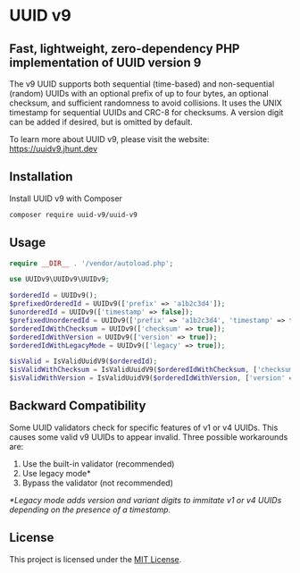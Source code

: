 # UUID v9

## Fast, lightweight, zero-dependency PHP implementation of UUID version 9

The v9 UUID supports both sequential (time-based) and non-sequential (random) UUIDs with an optional prefix of up to four bytes, an optional checksum, and sufficient randomness to avoid collisions. It uses the UNIX timestamp for sequential UUIDs and CRC-8 for checksums. A version digit can be added if desired, but is omitted by default.

To learn more about UUID v9, please visit the website: https://uuidv9.jhunt.dev

## Installation

Install UUID v9 with Composer

```bash
composer require uuid-v9/uuid-v9
```

## Usage

```php
require __DIR__ . '/vendor/autoload.php';

use UUIDv9\UUIDv9\UUIDv9;

$orderedId = UUIDv9();
$prefixedOrderedId = UUIDv9(['prefix' => 'a1b2c3d4']);
$unorderedId = UUIDv9(['timestamp' => false]);
$prefixedUnorderedId = UUIDv9(['prefix' => 'a1b2c3d4', 'timestamp' => false]);
$orderedIdWithChecksum = UUIDv9(['checksum' => true]);
$orderedIdWithVersion = UUIDv9(['version' => true]);
$orderedIdWithLegacyMode = UUIDv9(['legacy' => true]);

$isValid = IsValidUuidV9($orderedId);
$isValidWithChecksum = IsValidUuidV9($orderedIdWithChecksum, ['checksum' => true]);
$isValidWithVersion = IsValidUuidV9($orderedIdWithVersion, ['version' => true]);
```

## Backward Compatibility

Some UUID validators check for specific features of v1 or v4 UUIDs. This causes some valid v9 UUIDs to appear invalid. Three possible workarounds are:

1) Use the built-in validator (recommended)
2) Use legacy mode*
3) Bypass the validator (not recommended)

_*Legacy mode adds version and variant digits to immitate v1 or v4 UUIDs depending on the presence of a timestamp._

## License

This project is licensed under the [MIT License](LICENSE).